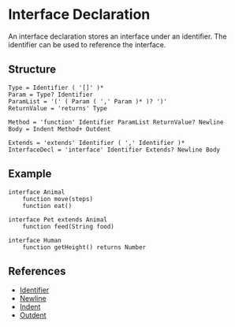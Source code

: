 # Interface Declaration

An interface declaration stores an interface under an identifier. The identifier can be used to reference the interface.

## Structure
```grammar
Type = Identifier ( '[]' )*
Param = Type? Identifier
ParamList = '(' ( Param ( ',' Param )* )? ')'
ReturnValue = 'returns' Type

Method = 'function' Identifier ParamList ReturnValue? Newline
Body = Indent Method+ Outdent

Extends = 'extends' Identifier ( ',' Identifier )*
InterfaceDecl = 'interface' Identifier Extends? Newline Body
```

## Example
```syntek
interface Animal
	function move(steps)
	function eat()

interface Pet extends Animal
	function feed(String food)

interface Human
	function getHeight() returns Number
```

## References
- [Identifier](/spec/grammar/lexical.html#identifiers)
- [Newline](/spec/grammar/lexical.html#newline)
- [Indent](/spec/grammar/lexical.html#indent)
- [Outdent](/spec/grammar/lexical.html#outdent)
